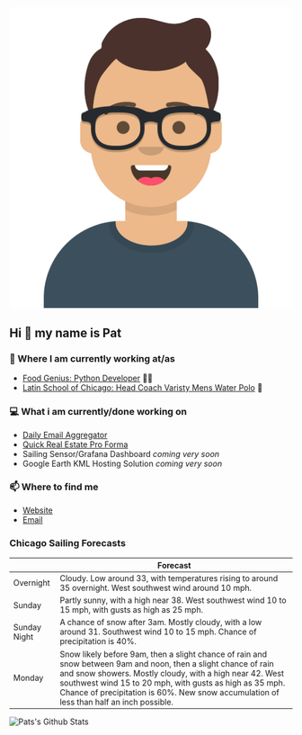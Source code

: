 [![Social banner for p-j-falconer](https://raw.githubusercontent.com/P-J-FALCONER/P-J-FALCONER/master/assets/avataaars.svg)](https://patfalconer.com/)
## Hi :wave: my name is Pat

### 💼 Where I am currently working at/as
- [Food Genius: Python Developer](https://getfoodgenius.com/) 🍔🐍
- [Latin School of Chicago: Head Coach Varisty Mens Water Polo](https://www.latinschool.org/) 🤽


### 💻 What i am currently/done working on
 - [Daily Email Aggregator](https://github.com/P-J-FALCONER/dott_daily_mail)
 - [Quick Real Estate Pro Forma](https://github.com/P-J-FALCONER/henry)
 - Sailing Sensor/Grafana Dashboard *coming very soon*
 - Google Earth KML Hosting Solution *coming very soon*

### 📫 Where to find me
 - [Website](https://patfalconer.com/)
 - [Email](mailto:patrick.j.falconer@gmail.com)


### Chicago Sailing Forecasts
|   | Forecast  |
|---|---|
| Overnight | Cloudy. Low around 33, with temperatures rising to around 35 overnight. West southwest wind around 10 mph. |
| Sunday | Partly sunny, with a high near 38. West southwest wind 10 to 15 mph, with gusts as high as 25 mph. |
| Sunday Night | A chance of snow after 3am. Mostly cloudy, with a low around 31. Southwest wind 10 to 15 mph. Chance of precipitation is 40%. |
| Monday | Snow likely before 9am, then a slight chance of rain and snow between 9am and noon, then a slight chance of rain and snow showers. Mostly cloudy, with a high near 42. West southwest wind 15 to 20 mph, with gusts as high as 35 mph. Chance of precipitation is 60%. New snow accumulation of less than half an inch possible. |

![Pats's Github Stats](https://github-readme-stats.vercel.app/api?username=p-j-falconer&show_icons=true&theme=radical)
